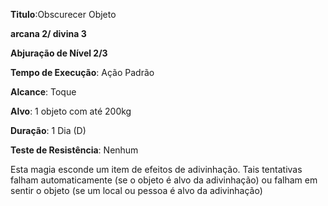 **Titulo**:Obscurecer Objeto

**arcana 2/ divina 3**

**Abjuração de Nível 2/3**

**Tempo de Execução**: Ação Padrão

**Alcance**: Toque

**Alvo**: 1 objeto com até 200kg

**Duração**: 1 Dia (D)

**Teste de Resistência**: Nenhum

Esta magia esconde um item de efeitos de adivinhação. Tais tentativas falham automaticamente (se o objeto é alvo da adivinhação) ou falham em sentir o objeto (se um local ou pessoa é alvo da adivinhação)
